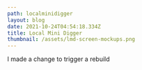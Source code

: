 ```yaml
---
path: localminidigger
layout: blog
date: 2021-10-24T04:54:18.334Z
title: Local Mini Digger
thumbnail: /assets/lmd-screen-mockups.png
---
```

I made a change to trigger a rebuild